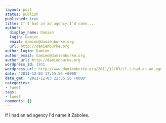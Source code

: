 ```yaml
---
layout: post
status: publish
published: true
title: If I had an ad agency I'd name...
author:
  display_name: Damien
  login: Damien
  email: damien@damienburke.org
  url: http://damienburke.org
author_login: Damien
author_email: damien@damienburke.org
author_url: http://damienburke.org
wordpress_id: 1931
wordpress_url: http://www.damienburke.org/2011/12/03/if-i-had-an-ad-agency-id-name/
date: '2011-12-03 17:55:56 +0000'
date_gmt: '2011-12-03 22:55:56 +0000'
categories:
- tweet
tags:
- tweet
comments: []
---
```

<p>If I had an ad agency I'd name it Zabolee.</p>
